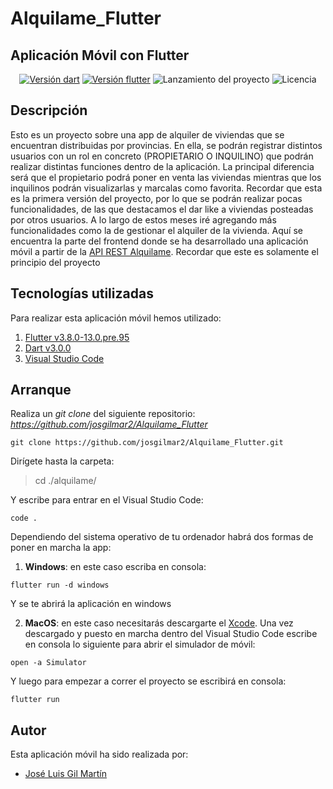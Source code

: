 # Alquilame_Flutter

## Aplicación Móvil con Flutter

<p align="center">
  <a href="https://dart.dev/"><img src="https://img.shields.io/badge/dart-v3.0.0-blue" alt="Versión dart" /></a>
  <a href="https://flutter.dev/"><img src="https://img.shields.io/badge/flutter-3.8.0--13.0.pre.95-blue" alt="Versión flutter" /></a>
  <img src="https://img.shields.io/badge/release%20date-february-yellowgreen" alt="Lanzamiento del proyecto" />
  <img src="https://img.shields.io/badge/license-MIT-brightgreen" alt="Licencia" />
</p>

## Descripción
Esto es un proyecto sobre una app de alquiler de viviendas que se encuentran distribuidas por provincias. En ella, se podrán registrar distintos usuarios con un rol en concreto (PROPIETARIO O INQUILINO) que podrán realizar distintas funciones dentro de la aplicación. La principal diferencia será que el propietario podrá poner en venta las viviendas mientras que los inquilinos podrán visualizarlas y marcalas como favorita. Recordar que esta es la primera versión del proyecto, por lo que se podrán realizar pocas funcionalidades, de las que destacamos el dar like a viviendas posteadas por otros usuarios. A lo largo de estos meses iré agregando más funcionalidades como la de gestionar el alquiler de la vivienda.
Aquí se encuentra la parte del frontend donde se ha desarrollado una aplicación móvil a partir de la [API REST Alquilame](https://github.com/josgilmar2/Alquilame_App/).
Recordar que este es solamente el principio del proyecto 

## Tecnologías utilizadas
Para realizar esta aplicación móvil hemos utilizado:
1. [Flutter v3.8.0-13.0.pre.95](https://flutter.dev/)
2. [Dart v3.0.0](https://dart.dev/)
3. [Visual Studio Code](https://code.visualstudio.com/)

## Arranque
Realiza un *git clone* del siguiente repositorio: *https://github.com/josgilmar2/Alquilame_Flutter*

```console
git clone https://github.com/josgilmar2/Alquilame_Flutter.git
```

Dirígete hasta la carpeta:

> cd ./alquilame/

Y escribe para entrar en el Visual Studio Code:

```console
code .
```

Dependiendo del sistema operativo de tu ordenador habrá dos formas de poner en marcha la app:
1. **Windows**: en este caso escriba en consola:
```console
flutter run -d windows
```
Y se te abrirá la aplicación en windows

2. **MacOS**: en este caso necesitarás descargarte el [Xcode](https://apps.apple.com/es/app/xcode/id497799835?mt=12). Una vez descargado y puesto en marcha dentro del Visual Studio Code escribe en consola lo siguiente para abrir el simulador de móvil:
```console
open -a Simulator
````
Y luego para empezar a correr el proyecto se escribirá en consola:
```console
flutter run
````

## Autor
Esta aplicación móvil ha sido realizada por:
* [José Luis Gil Martín](https://github.com/josgilmar2)
